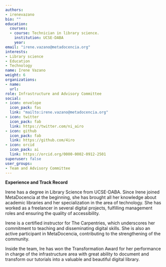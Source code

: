 ```yaml
---
authors:
- irenevazano
bio: ""
education:
  courses:
  - course: Technician in library science.
    institution: UCSE-DABA 
    year: 
email: "irene.vazano@metadocencia.org"
interests:
- Library science
- Education
- Technology
name: Irene Vazano
weight: 6
organizations:
- name: 
  url: 
role: Infrastructure and Advisory Committee
social:
- icon: envelope
  icon_pack: fas
  link: "mailto:irene.vazano@metadocencia.org"
- icon: twitter
  icon_pack: fab
  link: https://twitter.com/ni_airo
- icon: github
  icon_pack: fab
  link: https://github.com/4iro
- icon: orcid
  icon_pack: ai
  link: https://orcid.org/0000-0002-0912-2501
superuser: false
user_groups:
- Team and Advisory Committee
---
```

**Experience and Track Record**

Irene has a degree in Library Science from UCSE-DABA. Since Irene joined MetaDocencia at the beginning, she has brought all her knowledge about academic libraries and her specialization in the area of technology. She has worked as a freelancer in several digital projects, fulfilling management roles and ensuring the quality of accessibility.

Irene is a certified instructor for The Carpentries, which underscores her commitment to teaching and disseminating digital skills. She is also an active participant in MetaDocencia, contributing to the strengthening of the community.

Inside the team, Ire has won the Transformation Award for her performance in charge of the infrastructure area with great ability to document and transform our tutorials into a valuable and beautiful digital library.
